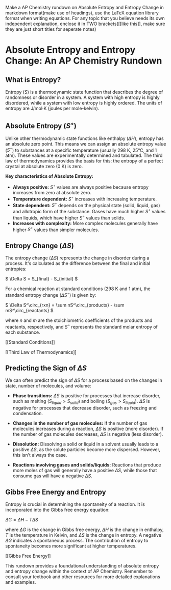 Make a AP Chemistry rundown on Absolute Entropy and Entropy Change  in markdown format(make use of headings), use the LaTeX equation library format when writing equations. For any topic that you believe needs its own independent explanation, enclose it in TWO brackets([[like this]], make sure they are just short titles for seperate notes)

# Absolute Entropy and Entropy Change: An AP Chemistry Rundown

## What is Entropy?

Entropy ($S$) is a thermodynamic state function that describes the degree of randomness or disorder in a system.  A system with high entropy is highly disordered, while a system with low entropy is highly ordered.  The units of entropy are J/mol·K (joules per mole-kelvin).

## Absolute Entropy ($S^\circ$)

Unlike other thermodynamic state functions like enthalpy ($\Delta H$), entropy has an absolute zero point.  This means we can assign an absolute entropy value ($S^\circ$) to substances at a specific temperature (usually 298 K, 25°C, and 1 atm).  These values are experimentally determined and tabulated.  The third law of thermodynamics provides the basis for this:  the entropy of a perfect crystal at absolute zero (0 K) is zero.  

**Key characteristics of Absolute Entropy:**

* **Always positive:** $S^\circ$ values are always positive because entropy increases from zero at absolute zero.
* **Temperature dependent:** $S^\circ$ increases with increasing temperature.
* **State dependent:** $S^\circ$ depends on the physical state (solid, liquid, gas) and allotropic form of the substance. Gases have much higher $S^\circ$ values than liquids, which have higher $S^\circ$ values than solids.
* **Increases with complexity:**  More complex molecules generally have higher $S^\circ$ values than simpler molecules.


## Entropy Change ($\Delta S$)

The entropy change ($\Delta S$) represents the change in disorder during a process.  It's calculated as the difference between the final and initial entropies:

$ \Delta S = S_{final} - S_{initial} $

For a chemical reaction at standard conditions (298 K and 1 atm), the standard entropy change ($\Delta S^\circ$) is given by:

$ \Delta S^\circ_{rxn} = \sum nS^\circ_{products} - \sum mS^\circ_{reactants} $

where *n* and *m* are the stoichiometric coefficients of the products and reactants, respectively, and $S^\circ$ represents the standard molar entropy of each substance.

[[Standard Conditions]]

[[Third Law of Thermodynamics]]


## Predicting the Sign of $\Delta S$

We can often predict the sign of $\Delta S$ for a process based on the changes in state, number of molecules, and volume:

* **Phase transitions:** $\Delta S$ is positive for processes that increase disorder, such as melting ($S_{liquid} > S_{solid}$) and boiling ($S_{gas} > S_{liquid}$).  $\Delta S$ is negative for processes that decrease disorder, such as freezing and condensation.

* **Changes in the number of gas molecules:**  If the number of gas molecules increases during a reaction, $\Delta S$ is positive (more disorder). If the number of gas molecules decreases, $\Delta S$ is negative (less disorder).

* **Dissolution:** Dissolving a solid or liquid in a solvent usually leads to a positive $\Delta S$, as the solute particles become more dispersed.  However, this isn't always the case.

* **Reactions involving gases and solids/liquids:** Reactions that produce more moles of gas will generally have a positive $\Delta S$, while those that consume gas will have a negative $\Delta S$.


## Gibbs Free Energy and Entropy

Entropy is crucial in determining the spontaneity of a reaction.  It is incorporated into the Gibbs free energy equation:

$\Delta G = \Delta H - T\Delta S$

where $\Delta G$ is the change in Gibbs free energy, $\Delta H$ is the change in enthalpy, $T$ is the temperature in Kelvin, and $\Delta S$ is the change in entropy.  A negative $\Delta G$ indicates a spontaneous process.  The contribution of entropy to spontaneity becomes more significant at higher temperatures.


[[Gibbs Free Energy]]


This rundown provides a foundational understanding of absolute entropy and entropy change within the context of AP Chemistry. Remember to consult your textbook and other resources for more detailed explanations and examples.
